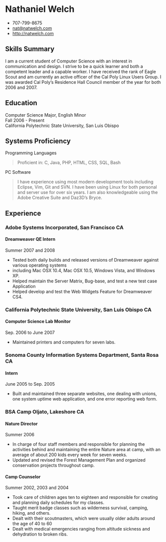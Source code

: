 # Nathaniel Welch

 * 707-799-8675
 * nat@natwelch.com
 * http://natwelch.com

## Skills Summary

I am a current student of Computer Science with an interest in communication
and design. I strive to be a quick learner and both a competent leader and a
capable worker. I have received the rank of Eagle Scout and am currently an
active officer of the Cal Poly Linux Users Group. I was awarded Cal Poly’s
Residence Hall Council member of the year for both 2006 and 2007.

## Education

Computer Science Major, English Minor   
Fall 2006 - Present  
California Polytechnic State University, San Luis Obispo  

## Systems Proficiency

Programming Languages

 > Proficient in: C, Java, PHP, HTML, CSS, SQL, Bash

PC Software

 > I have experience using most modern development tools including Eclipse, Vim, Git and SVN. I have been using Linux for both personal and server use for over six years. I am also knowledgeable using the Adobe Creative Suite and Daz3D’s Bryce.

## Experience

### Adobe Systems Incorporated, San Francisco CA

#### Dreamweaver QE Intern

Summer 2007 and 2008  

 * Tested both daily builds and released versions of Dreamweaver against various operating systems
 * including Mac OSX 10.4, Mac OSX 10.5, Windows Vista, and Windows XP.
 * Helped maintain the Server Matrix, Bug-base, and test a new test case Application
 * Helped develop and test the Web Widgets Feature for Dreamweaver CS4.

### California Polytechnic State University, San Luis Obispo CA  

#### Computer Science Lab Monitor

Sep. 2006 to June 2007

 * Maintained printers and computers for seven labs.

### Sonoma County Information Systems Department, Santa Rosa CA

#### Intern

June 2005 to Sep. 2005
 
 * Built and maintained three separate websites, one dealing with unions, one system uptime web application, and one error reporting web form.

### BSA Camp Oljato, Lakeshore CA            

#### Nature Director

Summer 2006

 * In charge of four staff members and responsible for planning the activities behind and maintaining the entire Nature area at camp, with an average of about 200 kids every week for seven weeks.
 * Updated and revised the Forest Management Plan and organized conservation projects throughout camp.

#### Camp Counselor                     

Summer 2002, 2003 and 2004

 * Took care of children ages ten to eighteen and responsible for creating and planning daily schedules for my classes.
 * Taught merit badge classes such as wilderness survival, camping, hiking, and others.
 * Dealt with their scoutmasters, which were usually older adults around the age of 40 to 60
 * Dealt with medical emergencies ranging from altitude sickness and dehydration to broken ribs.

